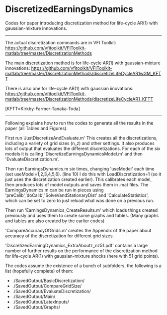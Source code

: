 # DiscretizedEarningsDynamics
Codes for paper introducing discretization method for life-cycle AR(1) with gaussian-mixture innovations.

-------------------------------------------------------
The actual discretization commands are in VFI Toolkit: https://github.com/vfitoolkit/VFIToolkit-matlab/tree/master/DiscretizationMethods

The main discretization method is for life-cycle AR(1) with gaussian-mixture innovations: https://github.com/vfitoolkit/VFIToolkit-matlab/tree/master/DiscretizationMethods/discretizeLifeCycleAR1wGM_KFTT

There is also one for life-cycle AR(1) with gaussian iinovations: https://github.com/vfitoolkit/VFIToolkit-matlab/tree/master/DiscretizationMethods/discretizeLifeCycleAR1_KFTT

[KFTT=Kirkby-Farmer-Tanaka-Toda]

------------------------------------------------------
Following explains how to run the codes to generate all the results in the paper (all Tables and Figures).

First run 'JustDiscretizeAndEvaluate.m'
This creates all the discretizations, including a variety of grid sizes (n_z) and other settings.
It also produces lots of output that evaluates the different discretizations.
For each of the six models it is calling 'DiscretizeEarningsDynamicsModel.m' and then 'EvaluateDiscretization.m'.

Then run EarningsDynamics.m six times, changing 'useModel' each time (set useModel=1,2,3,4,5,6). (line 10)
I do this with LoadDiscretization=1 (so it just uses the discretization created earlier).
This calibrates each model, then produces lots of model outputs and saves them in .mat files.
The EarningsDynamics.m can be run in pieces using 'preCalib','doCalib','SolveVandStationaryDist' and 'CalculateStatistics', which can be set to zero to just reload what was done on a previous run.

Then run 'EarningsDynamics_CreateResults.m' which loads things created previously and uses them to create some graphs and tables.
(Many graphs and tables are also created by the earlier codes)

'CompareAccuracyOfGrids.m' creates the Appendix of the paper about accuracy of the discretization for different grid sizes.

'DiscretizedEarningDynamics_ExtraAboutz_nz51.pdf' contains a large number of further results on the performance of the discretization method for life-cycle AR(1) with gaussian-mixture shocks (here with 51 grid points).

The codes assume the existence of a bunch of subfolders, the following is a list (hopefully complete) of them:
- ./SavedOutput/BasicDiscretization/
- ./SavedOutput/CompareGridSize/
- ./SavedOutput/EvaluateDiscretization/
- ./SavedOutput/Main/
- ./SavedOutput/LatexInputs/
- ./SavedOutput/Graphs/

